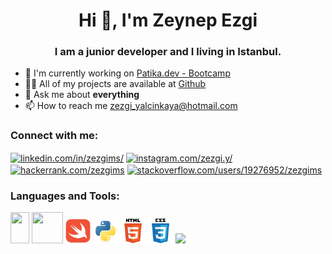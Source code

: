 <h1 align="center"> Hi 👋, I'm Zeynep Ezgi </h1>
<h3 align="center">I am a junior developer and I living in Istanbul.</h3>

- 🔭 I'm currently working on [Patika.dev - Bootcamp](https://www.patika.dev/tr/bootcamp)
- 👨‍💻 All of my projects are available at [Github](https://github.com/zezgims)
- 💬 Ask me about **everything**
- 📫 How to reach me zezgi_yalcinkaya@hotmail.com

<h3 align="left">Connect with me:</h3>
<a href="https://www.linkedin.com/in/zezgims/" target="blank"><img align="center" src="https://raw.githubusercontent.com/rahuldkjain/github-profile-readme-generator/master/src/images/icons/Social/linked-in-alt.svg" alt="linkedin.com/in/zezgims/" height="30" width="40" /></a>
<a href="https://www.instagram.com/zezgi.y/" target="blank"><img align="center" src="https://raw.githubusercontent.com/rahuldkjain/github-profile-readme-generator/master/src/images/icons/Social/instagram.svg" alt="instagram.com/zezgi.y/" height="30" width="40" /></a>
<a href="https://www.hackerrank.com/zezgims" target="blank"><img align="center" src="https://raw.githubusercontent.com/rahuldkjain/github-profile-readme-generator/master/src/images/icons/Social/hackerrank.svg" alt="hackerrank.com/zezgims" height="30" width="40" /></a>
<a href="https://stackoverflow.com/users/19276952/zezgims" target="blank"><img align="center" src="https://raw.githubusercontent.com/rahuldkjain/github-profile-readme-generator/master/src/images/icons/Social/stack-overflow.svg" alt="stackoverflow.com/users/19276952/zezgims" height="30" width="40" /></a>

<h3 align="left">Languages and Tools:</h3>
<img src="https://www.logolynx.com/images/logolynx/40/4070ab2cfaaaa20f057a719f1805d853.png" width="30" height="50" style="max-width: 100%;"> <img src="https://intellitech.pro/wp-content/uploads/2019/01/ff-min.png" width="50" height="50" style="max-width: 100%;"> <img src="https://raw.githubusercontent.com/devicons/devicon/master/icons/swift/swift-original.svg" width="40" height="40" style="max-width: 100%;"> <img src="https://raw.githubusercontent.com/devicons/devicon/master/icons/python/python-original.svg" width="40" height="40" style="max-width: 100%;"> <img src="https://raw.githubusercontent.com/devicons/devicon/master/icons/html5/html5-original-wordmark.svg" width="40" height="40" style="max-width: 100%;"> <img src="https://raw.githubusercontent.com/devicons/devicon/master/icons/css3/css3-original-wordmark.svg" width="40" height="40" style="max-width: 100%;"> <img src="https://cdn.analyticsvidhya.com/wp-content/uploads/2020/06/sql-logo.png" height="40" style="max-width: 100%;">


<!--**Zezgims/Zezgims** is a ✨ _special_ ✨ repository because its `README.md` (this file) appears on your GitHub profile.

Here are some ideas to get you started:

- 🔭 I’m currently working on ...
- 🌱 I’m currently learning ...
- 👯 I’m looking to collaborate on ...
- 🤔 I’m looking for help with ...
- 💬 Ask me about ...
- 📫 How to reach me: ...
- 😄 Pronouns: ...
- ⚡ Fun fact: ...
-->
